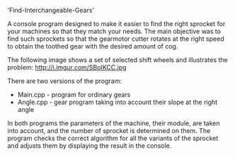 'Find-Interchangeable-Gears'

A console program designed to make it easier to find the right sprocket for your machines so that they match your needs. The main objective was to find such sprockets so that the gearmotor cutter rotates at the right speed to obtain the toothed gear with the desired amount of cog.

The following image shows a set of selected shift wheels and illustrates the problem: http://i.imgur.com/SBoIKCC.jpg

There are two versions of the program:

- Main.cpp - program for ordinary gears
- Angle.cpp - gear program taking into account their slope at the right angle

In both programs the parameters of the machine, their module, are taken into account, and the number of sprocket is determined on them. The program checks the correct algorithm for all the variants of the sprocket and adjusts them by displaying the result in the console.
